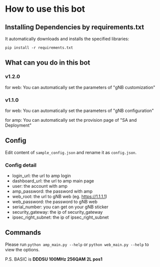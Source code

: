 # How to use this bot

## Installing Dependencies by requirements.txt

It automatically downloads and installs the specified libraries:

`pip install -r requirements.txt`

## What can you do in this bot

### **v1.2.0**

for web: You can automatically set the parameters of "gNB customization"

### **v1.1.0**

for web: You can automatically set the parameters of "gNB configuration"

for amp: You can automatically set the provision page of "SA and Deployment"

## Config

Edit content of `sample_config.json` and rename it as `config.json`.

### Config detail

- login_url: the url to amp login
- dashboard_url: the url to amp main page
- user: the account with amp 
- amp_password: the password with amp 
- web_root: the url to gNB web (eg. https://1.1.1.1)
- web_password: the password to gNB web
- serial_number: you can get on your gNB sticker
- security_gateway: the ip of security_gateway
- ipsec_right_subnet: the ip of ipsec_right_subnet

## Commands

Please run `python amp_main.py --help` or `python web_main.py --help` to view the options.

P.S. BASIC is **DDDSU 100MHz 256QAM 2L pos1**
